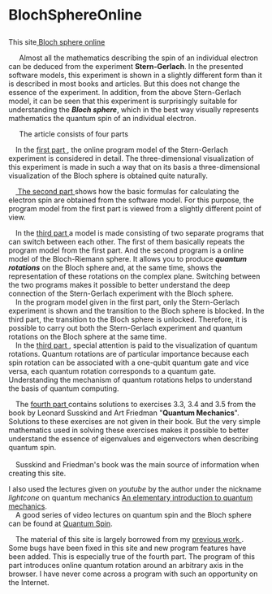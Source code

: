 # BlochSphereOnline<p>
<p>
  This site<a href="https://vlad0007.github.io/BlochSphereOnline//" target="_blank"> Bloch sphere online </a>
</p>
<p>
&ensp;&ensp;&ensp;Almost all the mathematics describing the spin of an individual electron can be deduced from the experiment
<b>Stern-Gerlach</b>. In the presented software models, this experiment is shown in a slightly different form
than it is described in most books and articles. But this does not change the essence of the experiment.
In addition, from the above Stern-Gerlach model, it can be seen that this experiment is surprisingly suitable
for understanding the <b><em>Bloch sphere</b></em>, which in the best way visually represents mathematics
the quantum spin of an individual electron.
</p>
<p>
&ensp;&ensp;&ensp;The article consists of four parts
</p>
<p>
&ensp;&ensp;In the  <a href=" https://vlad0007.github.io/BlochSphereOnline/QS_Part1/QS_Part1.html"> <span class=brown>first part</span> </a>, the online program model of the Stern-Gerlach experiment is considered in detail. The three-dimensional visualization of this experiment
is made in such a way that on its basis a three-dimensional visualization
of the Bloch sphere is obtained quite naturally.
</p>
<p>
&ensp;&ensp;<a href=" https://vlad0007.github.io/BlochSphereOnline/QS_Part2/QS_Part2.html"> <span class=brown>The second part</span> </a> shows how the basic formulas for calculating the electron spin are obtained from the software model.
For this purpose, the program model from the first part is viewed from a slightly different point of view.
</p>
<p>
&ensp;&ensp;In the <a href=" https://vlad0007.github.io/BlochSphereOnline/QS_Part3/QS_Part3.html"> <span class=brown>third part</span> </a> a model is made consisting of two separate programs that can
switch between each other. The first of them basically repeats the program model from the first part.
And the second program is a online model of the Bloch-Riemann sphere. It allows you to produce
<em><b>quantum rotations</b></em> on the Bloch sphere and, at the same time, shows the representation of these rotations on the 
complex plane. Switching between the two programs makes it possible to better understand the deep connection of the Stern-Gerlach experiment
with the Bloch sphere.
<br>
&ensp;&ensp;In the program model given in the first part, only the Stern-Gerlach experiment is shown and
the transition to the Bloch sphere is blocked. In the third part, the transition to the Bloch sphere is unlocked. Therefore, it
is possible to carry out both the Stern-Gerlach experiment and quantum rotations on the Bloch sphere at the same time.
<br>
&ensp;&ensp;In the <a href=" https://vlad0007.github.io/BlochSphereOnline/QS_Part3/QS_Part3.html"> <span class=brown>third part</span> </a>, special attention is paid to the visualization of quantum rotations.
Quantum rotations are of particular importance because each spin rotation can be associated
with a one-qubit quantum gate and vice versa, each quantum rotation corresponds to a quantum gate.
Understanding the mechanism of quantum rotations helps to understand the basis of quantum computing.
</p>
<p>
&ensp;&ensp;The <a href=" https://vlad0007.github.io/BlochSphereOnline/QS_Part4/QS_Part4.html"> <span class=brown>fourth part</span> </a> contains solutions to exercises 3.3, 3.4 and 3.5 from the book by Leonard Susskind and Art Friedman "<b>Quantum Mechanics</b>".
Solutions to these exercises are not given in their book.
But the very simple mathematics used in solving these exercises makes it possible to better understand the essence
of eigenvalues and eigenvectors when describing quantum spin.
<br><br>
&ensp;&ensp;Susskind and Friedman's book was the main source of information when creating this site.
</p>
<p>
I also used the lectures given on <em>youtube</em> by the author under the nickname <em>lightcone</em> on quantum mechanics
<a href = "https://www.youtube.com/playlist?list=PLnbH8YQPwKbnofSQkZE05PKzPXzbDCVXv" target="_blank">An elementary introduction to quantum mechanics</a>.
<br>&ensp;&ensp;A good series of video lectures on quantum spin and the Bloch sphere can be found at
<a href = "https://www.youtube.com/playlist?list=PLx5rbdJH2sWYSohLmK3aAYMr9T7uNyOqv" target="_blank">Quantum Spin</a>.
</p>

<p>
&ensp;&ensp;The material of this site is largely borrowed from my <a href="https://vlad0007.github.io/QuantumSpin/" target="_blank"> previous work </a>.
Some bugs have been fixed in this site and new program features have been added. This is especially true of the fourth part.
The program of this part introduces online quantum rotation around an arbitrary axis in the browser. 
I have never come across a program with such an opportunity on the Internet.
</p>

